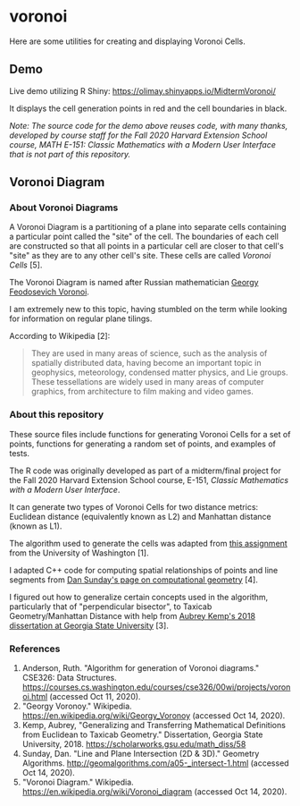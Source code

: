 # voronoi

Here are some utilities for creating and displaying Voronoi Cells.

## Demo

Live demo utilizing R Shiny: https://olimay.shinyapps.io/MidtermVoronoi/

It displays the cell generation points in red and the cell boundaries in black.

_Note: The source code for the demo above reuses code, with many thanks, developed by
course staff for the Fall 2020 Harvard Extension School course,
*MATH E-151: Classic Mathematics with a Modern User Interface* that is not part of this
repository._

## Voronoi Diagram

### About Voronoi Diagrams

A Voronoi Diagram is a partitioning of a plane into separate cells containing a
particular point called the &quot;site&quot; of the cell.  The boundaries of
each cell are constructed so that all points in a particular cell are closer to
that cell's &quot;site&quot; as they are to any other cell's site. These cells
are called *Voronoi Cells* [5].

The Voronoi Diagram is named after Russian mathematician [Georgy Feodosevich
Voronoi](https://en.wikipedia.org/wiki/Georgy_Voronoy).

I am extremely new to this topic, having stumbled on the term while looking for
information on regular plane tilings.

According to Wikipedia [2]:

> They are used in many areas of science, such as the analysis of spatially
> distributed data, having become an important topic in geophysics, meteorology,
> condensed matter physics, and Lie groups. These tessellations are widely used
> in many areas of computer graphics, from architecture to film making and video
> games.

### About this repository

These source files include functions for generating Voronoi Cells for a set of
points, functions for generating a random set of points, and examples of tests.

The R code was originally developed as part of a midterm/final project for
the Fall 2020 Harvard Extension School course, E-151, *Classic Mathematics with
a Modern User Interface*.

It can generate two types of Voronoi Cells for two distance metrics:
Euclidean distance (equivalently known as L2) and Manhattan distance (known as
L1).

The algorithm used to generate the cells was adapted from [this
assignment](https://courses.cs.washington.edu/courses/cse326/00wi/projects/voronoi.html)
from the University of Washington [1].

I adapted C++ code for computing spatial relationships of points and line
segments from [Dan Sunday's page on computational
geometry](http://geomalgorithms.com/a05-_intersect-1.html) [4].

I figured out how to generalize certain concepts used in the algorithm,
particularly that of "perpendicular bisector", to Taxicab Geometry/Manhattan
Distance with help from [Aubrey Kemp's 2018 dissertation at Georgia State
University](https://scholarworks.gsu.edu/math_diss/58) [3].

### References

1. Anderson, Ruth. "Algorithm for generation of Voronoi diagrams." CSE326: Data Structures.  https://courses.cs.washington.edu/courses/cse326/00wi/projects/voronoi.html (accessed Oct 11, 2020).
2. "Georgy Voronoy." Wikipedia.  https://en.wikipedia.org/wiki/Georgy_Voronoy (accessed Oct 14, 2020).
3. Kemp, Aubrey, "Generalizing and Transferring Mathematical Definitions from Euclidean to Taxicab Geometry." Dissertation, Georgia State University, 2018.  https://scholarworks.gsu.edu/math_diss/58
4. Sunday, Dan. "Line and Plane Intersection (2D &amp; 3D)." Geometry Algorithms.  http://geomalgorithms.com/a05-_intersect-1.html (accessed Oct 14, 2020).
5. "Voronoi Diagram." Wikipedia.  https://en.wikipedia.org/wiki/Voronoi_diagram (accessed Oct 14, 2020).
